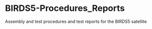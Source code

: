 # BIRDS5-Procedures_Reports
 Assembly and test procedures and test reports for the BIRDS5 satellite

